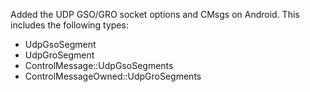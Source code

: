 Added the UDP GSO/GRO socket options and CMsgs on Android. This includes the following types:
- UdpGsoSegment
- UdpGroSegment
- ControlMessage::UdpGsoSegments
- ControlMessageOwned::UdpGroSegments
